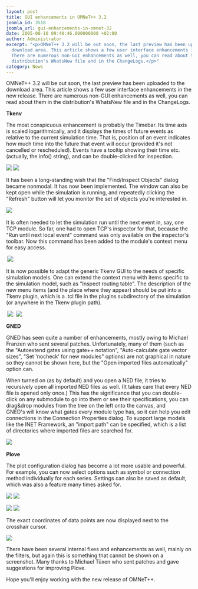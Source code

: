 ```yaml
---
layout: post
title: GUI enhancements in OMNeT++ 3.2
joomla_id: 3518
joomla_url: gui-enhancements-in-omnet-32
date: 2005-08-10 09:40:46.000000000 +02:00
author: Administrator
excerpt: "<p>OMNeT++ 3.2 will be out soon, the last preview has been uploaded to the
  download area. This article shows a few user interface enhancements in the new release.
  There are numerous non-GUI enhancements as well, you can read about them in the
  distribution's WhatsNew file and in the ChangeLogs.</p>"
category: News
---
```

<p>OMNeT++ 3.2 will be out soon, the last preview has been uploaded to the download area. This article shows a few user interface enhancements in the new release. There are numerous non-GUI enhancements as well, you can read about them in the distribution's WhatsNew file and in the ChangeLogs.</p><p><strong>Tkenv </strong> </p><p>The most conspicuous enhancement is probably the Timebar. Its time axis is scaled logarithmically, and it displays the times of future events as relative to the current simulation time. That is, position of an event indicates how much time into the future that event will occur (provided it's not cancelled or rescheduled). Events have a tooltip showing their time etc. (actually, the info() string), and can be double-clicked for inspection.</p> <p><a href="images/omnetpp/opp32_tkenv_timebar.png"><strong><img src="images/omnetpp/opp32_tkenv_timebar_thumb.png" border="0" /></strong></a><strong> </strong><a href="images/omnetpp/opp32_tkenv_timebar2.png"><strong><img src="images/omnetpp/opp32_tkenv_timebar2_thumb.png" border="0" /></strong></a><strong> </strong></p> <p>It has been a long-standing wish that the "Find/Inspect Objects" dialog became nonmodal. It has now been implemented. The window can also be kept open while the simulation is running, and repeatedly clicking the "Refresh" button will let you monitor the set of objects you're interested in.<br /> </p><p><a href="images/omnetpp/opp32_tkenv_findobjects.png"><strong><img src="images/omnetpp/opp32_tkenv_findobjects_thumb.png" border="0" /></strong></a><strong> </strong></p> <p>It is often needed to let the simulation run until the next event in, say, one TCP module. So far, one had to open TCP's inspector for that, because the "Run until next local event" command was only available on the inspector's toolbar. Now this command has been added to the module's context menu for easy access.</p> <p><strong> </strong><a href="images/omnetpp/opp32_tkenv_runtonext.png"><strong><img src="images/omnetpp/opp32_tkenv_runtonext_thumb.png" border="0" /></strong></a><strong> </strong></p> <p>It is now possible to adapt the generic Tkenv GUI to the needs of specific simulation models. One can extend the context menu with items specific to the simulation model, such as "Inspect routing table". The description of the new menu items (and the place where they appear) should be put into a Tkenv plugin, which is a .tcl file in the plugins subdirectory of the simulation (or anywhere in the Tkenv plugin path).</p> <p><strong> </strong><a href="images/omnetpp/opp32_tkenv_inetmenu.png"><strong><img src="images/omnetpp/opp32_tkenv_inetmenu_thumb.png" border="0" /></strong></a>  <a href="images/omnetpp/opp32_tkenv_inetinsp.png"><strong><img src="images/omnetpp/opp32_tkenv_inetinsp_thumb.png" border="0" /></strong></a></p> <p><strong>GNED </strong></p> <p>GNED has seen quite a number of enhancements, mostly owing to Michael Franzen who sent several patches. Unfortunately, many of them (such as the "Autoextend gates using gate++ notation", "Auto-calculate gate vector sizes", "Set 'nocheck' for new modules" options) are not graphical in nature so they cannot be shown here, but the "Open imported files automatically" option can. </p> <p>When turned on (as by default) and you open a NED file, it tries to recursively open all imported NED files as well. (It takes care that every NED file is opened only once.) This has the significance that you can double-click on any submodule to go into them or see their specifications, you can drag&drop modules from the tree on the left onto the canvas, and GNED's will know what gates every module type has, so it can help you edit connections in the Connection Properties dialog. To support large models like the INET Framework, an "import path" can be specified, which is a list of directories where imported files are searched for.</p> <p><a href="images/omnetpp/opp32_gned_importpath.png"><strong><img src="images/omnetpp/opp32_gned_importpath_thumb.png" border="0" /></strong></a><strong> </strong></p> <p><strong>Plove</strong>  </p><p>The plot configuration dialog has become a lot more usable and powerful. For example, you can now select options such as symbol or connection method individually for each series. Settings can also be saved as default, which was also a feature many times asked for.  </p><p><a href="images/omnetpp/opp32_plove_plotcfg1.png"><img src="images/omnetpp/opp32_plove_plotcfg1_thumb.png" border="0" /></a> <a href="images/omnetpp/opp32_plove_plotcfg2.png"><img src="images/omnetpp/opp32_plove_plotcfg2_thumb.png" border="0" /></a>  </p><p><a href="images/omnetpp/opp32_plove_plotcfg3.png"><img src="images/omnetpp/opp32_plove_plotcfg3_thumb.png" border="0" /></a> <a href="images/omnetpp/opp32_plove_plotcfg4.png"><img src="images/omnetpp/opp32_plove_plotcfg4_thumb.png" border="0" /> </a> </p><p>The exact coordinates of data points are now displayed next to the crosshair cursor.  </p><p><a href="images/omnetpp/opp32_plove_crosshair.png"><img src="images/omnetpp/opp32_plove_crosshair_thumb.png" border="0" /></a>  </p><p>There have been several internal fixes and enhancements as well, mainly on the filters, but again this is something that cannot be shown on a screenshot. Many thanks to Michael Tüxen who sent patches and gave suggestions for improving Plove.</p> <p>Hope you'll enjoy working with the new release of OMNeT++.</p> <p>&nbsp;</p> <p>&nbsp;</p>
